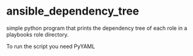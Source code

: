 # ansible_dependency_tree

simple python program that prints the dependency tree of each
role in a playbooks role directory.

To run the script you need PyYAML
